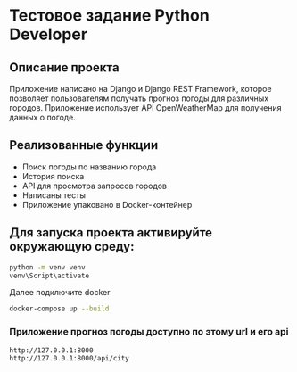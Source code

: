 # Тестовое задание Python Developer

## Описание проекта 

Приложение написано на Django и Django REST Framework, которое позволяет пользователям получать прогноз погоды для различных городов. Приложение использует API OpenWeatherMap для получения данных о погоде.


## Реализованные функции
* Поиск погоды по названию города
* История поиска
* API для просмотра запросов городов
* Написаны тесты
* Приложение упаковано в Docker-контейнер


## Для запуска проекта активируйте окружающую среду:

```bash
python -m venv venv
venv\Script\activate
```

Далее подключите docker
```bash
docker-compose up --build
```

### Приложение прогноз погоды доступно по этому url и его api

```
http://127.0.0.1:8000
http://127.0.0.1:8000/api/city
```